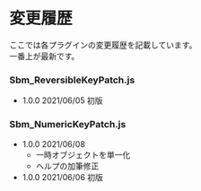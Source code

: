 # 変更履歴
ここでは各プラグインの変更履歴を記載しています。  
一番上が最新です。

### Sbm_ReversibleKeyPatch.js
- 1.0.0 2021/06/05 初版
### Sbm_NumericKeyPatch.js
- 1.0.0 2021/06/08
    - 一時オブジェクトを単一化
    - ヘルプの加筆修正
- 1.0.0 2021/06/06 初版

